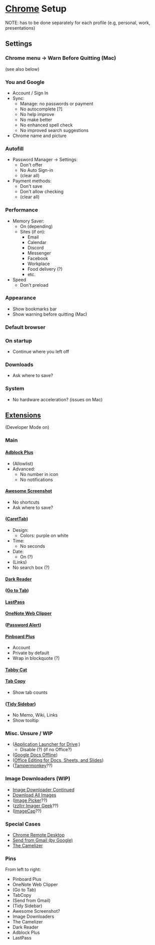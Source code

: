 # [Chrome][chrome] Setup

NOTE: has to be done separately for each profile
(e.g, personal, work, presentations)

[chrome]: https://www.google.com/chrome/

## Settings

### Chrome menu -> Warn Before Quitting (Mac)

(see also below)

### You and Google

* Account / Sign In
* Sync:
    * Manage: no passwords or payment
    * No autocomplete [?]
    * No help improve
    * No make better
    * No enhanced spell check
    * No improved search suggestions
* Chrome name and picture

### Autofill

* Password Manager -> Settings:
    * Don't offer
    * No Auto Sign-in
    * (clear all)
* Payment methods:
    * Don't save
    * Don't allow checking
    * (clear all)

### Performance

* Memory Saver:
    * On (depending)
    * Sites (if on):
        * Email
        * Calendar
        * Discord
        * Messenger
        * Facebook
        * Workplace
        * Food delivery (?)
        * etc.
* Speed
    * Don't preload

### Appearance

* Show bookmarks bar
* Show warning before quitting (Mac)

### Default browser

### On startup

* Continue where you left off

### Downloads

* Ask where to save?

### System

* No hardware acceleration? (issues on Mac)

## [Extensions][extensions]

(Developer Mode on)

[extensions]: https://chromewebstore.google.com/category/extensions

### Main

#### [Adblock Plus][adblock-plus-free-ad-bloc]

* (Allowlist)
* Advanced:
    * No number in icon
    * No notifications

#### [Awesome Screenshot][awesome-screenshot-screen]

* No shortcuts
* Ask where to save?

#### ([CaretTab][carettab-new-tab-clock-an])

* Design:
    * Colors: purple on white
* Time:
    * No seconds
* Date:
    * On (?)
* (Links)
* No search box (?)

#### [Dark Reader][dark-reader]

#### ([Go to Tab][goto-tab])

#### [LastPass][lastpass-free-password-ma]

#### [OneNote Web Clipper][onenote-web-clipper]

#### ([Password Alert][password-alert])

#### [Pinboard Plus][pinboard-plus]

* Account
* Private by default
* Wrap in blockquote (?)

#### [Tabby Cat][tabby-cat]

#### [Tab Copy][tab-copy]

* Show tab counts

#### ([Tidy Sidebar][tidy-sidebar])

* No Memo, Wiki, Links
* Show tooltip

[adblock-plus-free-ad-bloc]: https://chromewebstore.google.com/detail/adblock-plus-free-ad-bloc/cfhdojbkjhnklbpkdaibdccddilifddb
[awesome-screenshot-screen]: https://chromewebstore.google.com/detail/awesome-screenshot-screen/nlipoenfbbikpbjkfpfillcgkoblgpmj
[carettab-new-tab-clock-an]: https://chromewebstore.google.com/detail/carettab-new-tab-clock-an/cojpndognjdcakkimaloeealehpkljna
[dark-reader]: https://chromewebstore.google.com/detail/dark-reader/eimadpbcbfnmbkopoojfekhnkhdbieeh
[goto-tab]: https://chromewebstore.google.com/detail/goto-tab/hjfkaobgkmaeomgdhmhhipdbjdhhjkoi
[lastpass-free-password-ma]: https://chromewebstore.google.com/detail/lastpass-free-password-ma/hdokiejnpimakedhajhdlcegeplioahd
[onenote-web-clipper]: https://chromewebstore.google.com/detail/onenote-web-clipper/gojbdfnpnhogfdgjbigejoaolejmgdhk
[password-alert]: https://chromewebstore.google.com/detail/password-alert/noondiphcddnnabmjcihcjfbhfklnnep
[pinboard-plus]: https://chromewebstore.google.com/detail/pinboard-plus/mphdppdgoagghpmmhodmfajjlloijnbd
[tabby-cat]: https://chromewebstore.google.com/detail/tabby-cat/mefhakmgclhhfbdadeojlkbllmecialg
[tab-copy]: https://chromewebstore.google.com/detail/tab-copy/micdllihgoppmejpecmkilggmaagfdmb
[tidy-sidebar]: https://chromewebstore.google.com/detail/tidy-sidebar/dgmacifhhpefamjmolpipkijcofcmbgp

### Misc. Unsure / WIP

* ([Application Launcher for Drive][application-launcher-for]:)
    * Disable (?) (if no Office?)
* ([Google Docs Offline][google-docs-offline])
* ([Office Editing for Docs, Sheets, and Slides][office-editing-for-docs-s])
* ([Tampermonkey][tampermonkey]??)

[application-launcher-for]: https://chromewebstore.google.com/detail/application-launcher-for/lmjegmlicamnimmfhcmpkclmigmmcbeh
[google-docs-offline]: https://chromewebstore.google.com/detail/google-docs-offline/ghbmnnjooekpmoecnnnilnnbdlolhkhi
[office-editing-for-docs-s]: https://chromewebstore.google.com/detail/office-editing-for-docs-s/gbkeegbaiigmenfmjfclcdgdpimamgkj
[tampermonkey]: https://chromewebstore.google.com/detail/tampermonkey/dhdgffkkebhmkfjojejmpbldmpobfkfo

### Image Downloaders (WIP)

* [Image Downloader Continued][image-downloader-continued]
* [Download All Images][download-all-images]
* ([Image Picker][image-picker]??)
* ([zzllrr Imager Geek][zzllrr-imager-geek]??)
* ([ImageCap][imagecap-image-download-a]??)

[image-downloader-continued]: https://chromewebstore.google.com/detail/image-downloader-continue/jfkjbfhcfaoldhgbnkekkoheganchiea
[download-all-images]: https://chromewebstore.google.com/detail/download-all-images/nnffbdeachhbpfapjklmpnmjcgamcdmm
[image-picker]: https://chromewebstore.google.com/detail/image-picker/bhibldekjicdbnjeeecmgoogcihoalhe
[zzllrr-imager-geek]: https://chromewebstore.google.com/detail/zzllrr-imager-geek/gfjhimhkjmipphnaminnnnjpnlneeplk
[imagecap-image-download-a]: https://chromewebstore.google.com/detail/imagecap-image-download-a/ahajhopfbfpekcljjjppolcmapaidldc

### Special Cases

* [Chrome Remote Desktop][remote-desktop]
* [Send from Gmail (by Google)][send-from-gmail]
* [The Camelizer][camelizer]

[remote-desktop]: https://chromewebstore.google.com/detail/chrome-remote-desktop/inomeogfingihgjfjlpeplalcfajhgai
[send-from-gmail]: https://chromewebstore.google.com/detail/send-from-gmail-by-google/pgphcomnlaojlmmcjmiddhdapjpbgeoc
[camelizer]: https://chromewebstore.google.com/detail/the-camelizer/ghnomdcacenbmilgjigehppbamfndblo

### Pins

From left to right:

* Pinboard Plus
* OneNote Web Clipper
* (Go to Tab)
* TabCopy
* (Send from Gmail)
* (Tidy Sidebar)
* Awesome Screenshot?
* Image Downloaders
* The Camelizer
* Dark Reader
* Adblock Plus
* LastPass

